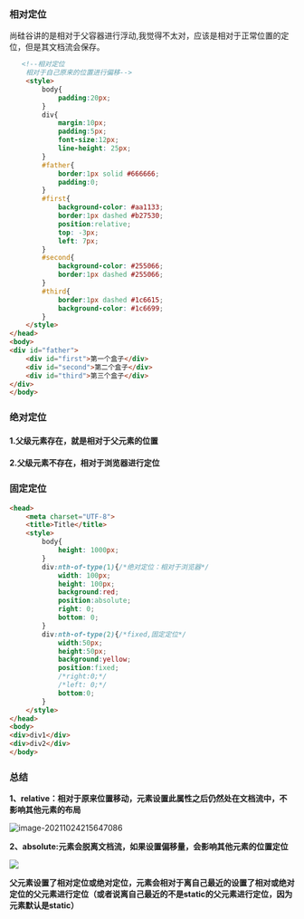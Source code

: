 ### 相对定位

尚硅谷讲的是相对于父容器进行浮动,我觉得不太对，应该是相对于正常位置的定位，但是其文档流会保存。

```html
   <!--相对定位
    相对于自己原来的位置进行偏移-->
    <style>
        body{
            padding:20px;
        }
        div{
            margin:10px;
            padding:5px;
            font-size:12px;
            line-height: 25px;
        }
        #father{
            border:1px solid #666666;
            padding:0;
        }
        #first{
            background-color: #aa1133;
            border:1px dashed #b27530;
            position:relative;
            top: -3px;
            left: 7px;
        }
        #second{
            background-color: #255066;
            border:1px dashed #255066;
        }
        #third{
            border:1px dashed #1c6615;
            background-color: #1c6699;
        }
    </style>
</head>
<body>
<div id="father">
    <div id="first">第一个盒子</div>
    <div id="second">第二个盒子</div>
    <div id="third">第三个盒子</div>
</div>
</body>
```
### 绝对定位
#### 1.父级元素存在，就是相对于父元素的位置
#### 2.父级元素不存在，相对于浏览器进行定位
### 固定定位

```html
<head>
    <meta charset="UTF-8">
    <title>Title</title>
    <style>
        body{
            height: 1000px;
        }
        div:nth-of-type(1){/*绝对定位：相对于浏览器*/
            width: 100px;
            height: 100px;
            background:red;
            position:absolute;
            right: 0;
            bottom: 0;
        }
        div:nth-of-type(2){/*fixed,固定定位*/
            width:50px;
            height:50px;
            background:yellow;
            position:fixed;
            /*right:0;*/
            /*left: 0;*/
            bottom:0;
        }
    </style>
</head>
<body>
<div>div1</div>
<div>div2</div>
</body>
```

### 总结

**1、relative：相对于原来位置移动，元素设置此属性之后仍然处在文档流中，不影响其他元素的布局**

![image-20211024215647086](/home/leiliu/.config/Typora/typora-user-images/image-20211024215647086.png)

**2、absolute:元素会脱离文档流，如果设置偏移量，会影响其他元素的位置定位**

![](https://gitee.com/aryangzhu/picture/raw/master/%E9%80%89%E5%8C%BA_264.png)

**父元素设置了相对定位或绝对定位，元素会相对于离自己最近的设置了相对或绝对定位的父元素进行定位（或者说离自己最近的不是static的父元素进行定位，因为元素默认是static）**

